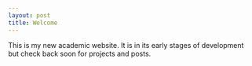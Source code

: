 ```yaml
---
layout: post
title: Welcome
---
```


This is my new academic website. It is in its early stages of development but check back soon for projects and posts.